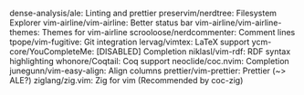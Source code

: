 dense-analysis/ale: Linting and prettier
preservim/nerdtree: Filesystem Explorer
vim-airline/vim-airline: Better status bar
vim-airline/vim-airline-themes: Themes for vim-airline
scrooloose/nerdcommenter: Comment lines
tpope/vim-fugitive: Git integration
lervag/vimtex: LaTeX support
ycm-core/YouCompleteMe: [DISABLED] Completion
niklasl/vim-rdf: RDF syntax highlighting
whonore/Coqtail: Coq support
neoclide/coc.nvim: Completion
junegunn/vim-easy-align: Align columns
prettier/vim-prettier: Prettier (~> ALE?)
ziglang/zig.vim: Zig for vim (Recommended by coc-zig)
